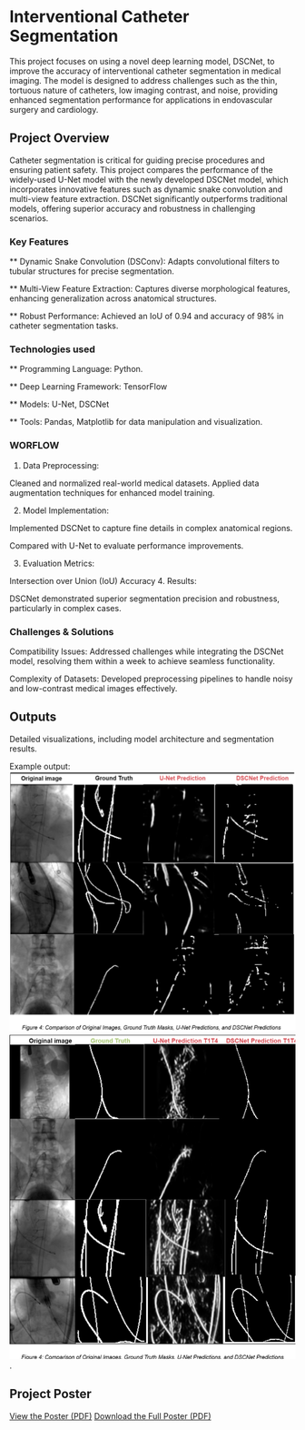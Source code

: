 # Interventional Catheter Segmentation
This project focuses on using a novel deep learning model, DSCNet, to improve the accuracy of interventional catheter segmentation in medical imaging. The model is designed to address challenges such as the thin, tortuous nature of catheters, low imaging contrast, and noise, providing enhanced segmentation performance for applications in endovascular surgery and cardiology.

## Project Overview
Catheter segmentation is critical for guiding precise procedures and ensuring patient safety. This project compares the performance of the widely-used U-Net model with the newly developed DSCNet model, which incorporates innovative features such as dynamic snake convolution and multi-view feature extraction. DSCNet significantly outperforms traditional models, offering superior accuracy and robustness in challenging scenarios.

### Key Features
** Dynamic Snake Convolution (DSConv): Adapts convolutional filters to tubular structures for precise segmentation.

** Multi-View Feature Extraction: Captures diverse morphological features, enhancing generalization across anatomical structures.

** Robust Performance: Achieved an IoU of 0.94 and accuracy of 98% in catheter segmentation tasks.

### Technologies used
** Programming Language: Python.

** Deep Learning Framework: TensorFlow

** Models: U-Net, DSCNet

** Tools: Pandas, Matplotlib for data manipulation and visualization.
### WORFLOW
1. Data Preprocessing:

Cleaned and normalized real-world medical datasets.
Applied data augmentation techniques for enhanced model training.

2. Model Implementation:

Implemented DSCNet to capture fine details in complex anatomical regions.

Compared with U-Net to evaluate performance improvements.

3. Evaluation Metrics:

Intersection over Union (IoU)
Accuracy
4. Results:

DSCNet demonstrated superior segmentation precision and robustness, particularly in complex cases.

### Challenges & Solutions
Compatibility Issues: Addressed challenges while integrating the DSCNet model, resolving them within a week to achieve seamless functionality.

Complexity of Datasets: Developed preprocessing pipelines to handle noisy and low-contrast medical images effectively.

## Outputs
Detailed visualizations, including model architecture and segmentation results.

Example output: 
![Sample Output](images/image.png)
![Sample Output](images/image2.png).

## Project Poster

[View the Poster (PDF)](poster/poster3.pdf)
[Download the Full Poster (PDF)](poster/poster3.pdf)

